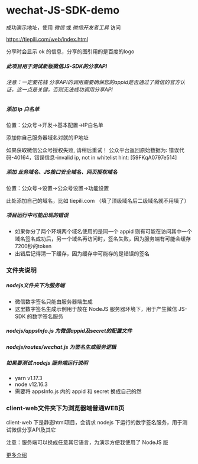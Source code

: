 # wechat-JS-SDK-demo
成功演示地址，使用 *微信* 或 *微信开发者工具* 访问

https://tiepili.com/web/index.html

分享时会显示 ok 的信息，分享的图引用的是百度的logo

##### 此项目用于测试新版微信JS-SDK的分享API
###### *注意：一定要花钱 分享API的调用需要确保您的appid是否通过了微信的官方认证，这一点是关键，否则无法成功调用分享API*



##### 添加 ip 白名单
位置：公众号->开发->基本配置->IP白名单

添加你自己服务器域名对就的IP地址

如果获取微信公众号授权失败, 请稍后重试！ 公众平台返回原始数据为: 错误代码-40164，错误信息-invalid ip, not in whitelist hint: [59FKqA0797e514]

##### 添加 业务域名、JS接口安全域名、网页授权域名
位置：公众号->设置->公众号设置->功能设置

此处添加自己的域名，比如 tiepili.com （填了顶级域名后二级域名就不用填了）


##### 项目运行中可能出现的错误
- 如果你分了两个环境两个域名使用的是同一个 appid 则有可能在访问其中一个域名签名成功后，另一个域名再访问时，签名失败，因为服务端有可能会缓存7200秒的token
- 出错后记得清一下缓存，因为缓存中可能存的是错误的签名

### 文件夹说明

##### nodejs文件夹下为服务端
- 微信数字签名只能由服务器端生成
- 这里数字签名生成示例用于放在 NodeJS 服务器环境下，用于产生微信 JS-SDK 的数字签名服务

##### nodejs/appsInfo.js 为微信appid及secret的配置文件
##### nodejs/routes/wechat.js 为签名生成服务逻辑


##### 如果要测试 nodejs 服务端运行说明
- yarn v1.17.3
- node v12.16.3 
- 需要将 appsInfo.js 内的 appid 和 secret 换成自己的然




### client-web文件夹下为浏览器端普通WEB页
client-web 下是静态html项目，会请求 nodejs 下运行的数字签名服务，用于测试微信分享API及其它

注意：服务端可以换成任意其它语言，为演示方便我使用了 NodeJS 版


[更多介绍](http://www.cnblogs.com/willian/p/4254963.html)

